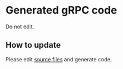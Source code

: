 # Generated gRPC code
Do not edit.

## How to update
Please edit [source files](https://github.com/cooldryplace/proto-sources) and generate code.
